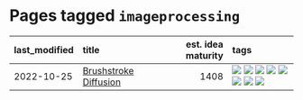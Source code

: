 # Pages tagged `imageprocessing`

|last_modified|title|est. idea maturity|tags
|:---|:---|---:|:---|
|2022-10-25|[Brushstroke Diffusion](../brushstroke-diffusion.md)|1408|[![](https://img.shields.io/badge/tag-artisticstyletransfer-683f3)](../tags/artisticstyletransfer.md) [![](https://img.shields.io/badge/tag-creativity-96bcc)](../tags/creativity.md) [![](https://img.shields.io/badge/tag-deepgenerativemodeling-77485f)](../tags/deepgenerativemodeling.md) [![](https://img.shields.io/badge/tag-experimental-c4c41f)](../tags/experimental.md) [![](https://img.shields.io/badge/tag-imageprocessing-e839f4)](../tags/imageprocessing.md) [![](https://img.shields.io/badge/tag-modeltraining-b08442)](../tags/modeltraining.md) [![](https://img.shields.io/badge/tag-painting-e6ab9)](../tags/painting.md) [![](https://img.shields.io/badge/tag-wip-92ab1c)](../tags/wip.md)|
